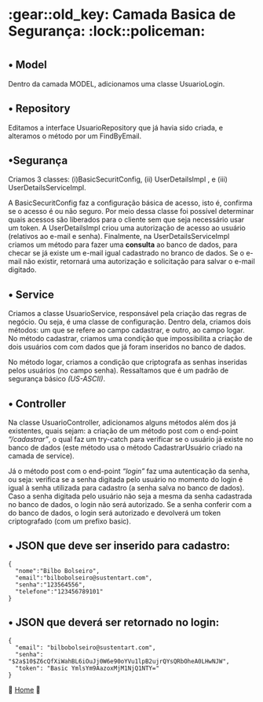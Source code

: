 <h1> :gear::old_key: Camada Basica de Segurança: 	:lock::policeman:  <h1>

<h2> • Model </h2>
Dentro da camada MODEL, adicionamos uma classe UsuarioLogin.

<h2> • Repository </h2>
Editamos a interface UsuarioRepository que já havia sido criada, e alteramos o método por um FindByEmail.

<h2> •Segurança </h2>

Criamos 3 classes: (i)BasicSecuritConfig, (ii) UserDetailsImpl , e (iii) UserDetailsServiceImpl.

A BasicSecuritConfig faz a configuração básica de acesso, isto é, confirma se o acesso é ou não seguro.
Por meio dessa classe foi possível determinar quais acessos são liberados para o cliente sem que seja necessário usar um token.
A UserDetailsImpl criou uma autorização de acesso ao usuário (relativos ao e-mail e senha).
Finalmente, na UserDetailsServiceImpl  criamos um método para fazer uma <b>consulta</b> ao banco de dados, para checar se já existe um e-mail igual cadastrado no branco de dados.
Se o e-mail não existir, retornará uma autorização e solicitação para salvar o e-mail digitado.

<h2> • Service </h2>
Criamos a classe UsuarioService, responsável pela criação das regras de negócio. Ou seja, é uma classe de configuração.
Dentro dela, criamos dois métodos: um que se refere ao campo cadastrar, e outro, ao campo logar.
No método cadastrar, criamos uma condição que impossibilita a criação de dois usuários com com dados que já foram inseridos no banco de dados.

No método logar, criamos a condição que criptografa as senhas inseridas pelos usuários (no campo senha).
Ressaltamos que é um padrão de segurança básico _(US-ASCII)_.

<h2> • Controller </h2>

Na classe UsuarioController, adicionamos alguns métodos além dos já existentes, quais sejam: a criação de um método post com o end-point _“/cadastrar”_,
o qual faz um try-catch para verificar se o usuário já existe no banco de dados (este método usa o método CadastrarUsuário criado na camada de service).

Já o método post com o end-point _“login”_ faz uma autenticação da senha, ou seja: verifica se a senha digitada pelo usuário no momento do login é igual à senha utilizada para cadastro (a senha salva no banco de dados).
Caso a senha digitada pelo usuário não seja a mesma da senha cadastrada no banco de dados, o login não será autorizado. Se a senha conferir com a do banco de dados, o login será autorizado e devolverá um token criptografado (com um prefixo basic).

<h2> • JSON que deve ser inserido para cadastro: </h2>

~~~
{ 
  "nome":"Bilbo Bolseiro", 
  "email":"bilbobolseiro@sustentart.com",
  "senha":"123564556",
  "telefone":"123456789101"
}
~~~~

<h2> • JSON que deverá ser retornado no login: </h2>

~~~
{
  "email": "bilbobolseiro@sustentart.com",
  "senha": "$2a$10$Z6cQfXiWahBL6iOuJj0W6e90oYVu1lpB2ujrQYsQRbOheA0LHwNJW",
  "token": "Basic YmlsYm9AazoxMjM1NjQ1NTY="
}
~~~


:house_with_garden: [Home](https://github.com/WeslleyRocha/Projeto-Integrador-Generation) :house_with_garden:

